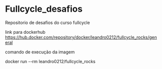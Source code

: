 # Fullcycle_desafios
Repositorio de desafios do curso fullcycle

link para dockerhub https://hub.docker.com/repository/docker/leandro0212/fullcycle_rocks/general

comando de execução da imagem

docker run --rm leandro0212/fullcycle_rocks